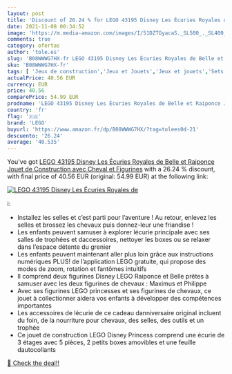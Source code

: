 ```yaml
---
layout: post
title: 'Discount of 26.24 % for LEGO 43195 Disney Les Écuries Royales de'
date: 2021-11-08 00:34:52
image: 'https://m.media-amazon.com/images/I/51DZTGyacaS._SL500_._SL400_.jpg'
comments: true
category: ofertas
author: 'tole.es'
slug: 'B08WWWG7HX-fr LEGO 43195 Disney Les Écuries Royales de Belle et Raiponce...'
sku: 'B08WWWG7HX-fr'
tags: [ 'Jeux de construction','Jeux et Jouets','Jeux et jouets','Sets de jeux de construction','lego', ]
actualPrice: 40.56 EUR
currency: EUR
price: 40.56
comparePrice: 54.99 EUR
prodname: 'LEGO 43195 Disney Les Écuries Royales de Belle et Raiponce Jouet de Construction avec Cheval et Figurines'
country: 'fr'
flag: '🇫🇷'
brand: 'LEGO'
buyurl: 'https://www.amazon.fr/dp/B08WWWG7HX/?tag=tolees0d-21'
descuento: '26.24'
average: '40.535'
---
```


You've got [LEGO 43195 Disney Les Écuries Royales de Belle et Raiponce Jouet de Construction avec Cheval et Figurines](https://www.amazon.fr/dp/B08WWWG7HX/?tag=tolees0d-21) with a  26.24 % discount, with final price of 40.56 EUR (original: 54.99 EUR) at the following link:

[![LEGO 43195 Disney Les Écuries Royales de](https://m.media-amazon.com/images/I/51DZTGyacaS._SL500_._SL400_.jpg)](https://www.amazon.fr/dp/B08WWWG7HX/?tag=tolees0d-21)

ℹ️:

- Installez les selles et c’est parti pour l’aventure ! Au retour, enlevez les selles et brossez les chevaux puis donnez-leur une friandise !
- Les enfants peuvent samuser à explorer lécurie principale avec ses salles de trophées et daccessoires, nettoyer les boxes ou se relaxer dans l’espace détente du grenier
- Les enfants peuvent maintenant aller plus loin grâce aux instructions numériques PLUS! de l’application LEGO gratuite, qui propose des modes de zoom, rotation et fantômes intuitifs
- Il comprend deux figurines Disney LEGO Raiponce et Belle prêtes à samuser avec les deux figurines de chevaux : Maximus et Philippe
- Avec ses figurines LEGO princesses et ses figurines de chevaux, ce jouet à collectionner aidera vos enfants à développer des compétences importantes
- Les accessoires de lécurie de ce cadeau danniversaire original incluent du foin, de la nourriture pour chevaux, des selles, des outils et un trophée
- Ce jouet de construction LEGO Disney Princess comprend une écurie de 3 étages avec 5 pièces, 2 petits boxes amovibles et une feuille dautocollants

[🛒 Check the deal!!](https://www.amazon.fr/dp/B08WWWG7HX/?tag=tolees0d-21)
